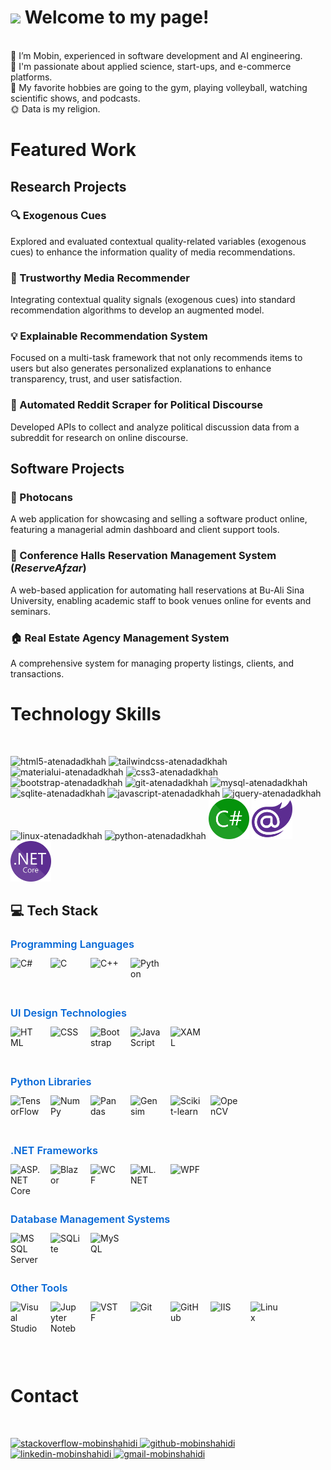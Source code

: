 <h1><img src="https://emojis.slackmojis.com/emojis/images/1531849430/4246/blob-sunglasses.gif?1531849430" width="30"/> Welcome to my page!</h1>

<br/> 👀 I’m Mobin, experienced in software development and AI engineering.
<br/> 💜 I'm passionate about applied science, start-ups, and e-commerce platforms.
<br/> 🧩 My favorite hobbies are going to the gym, playing volleyball, watching scientific shows, and podcasts.
<br/> 🌞 Data is my religion.
<br/>

<h1>Featured Work</h1>

<h2>Research Projects</h2>

<h3>🔍 Exogenous Cues</h3>
<p>Explored and evaluated contextual quality-related variables (exogenous cues) to enhance the information quality of media recommendations.</p>

<h3>🤝 Trustworthy Media Recommender</h3>
<p>Integrating contextual quality signals (exogenous cues) into standard recommendation algorithms to develop an augmented model.</p>

<h3>💡 Explainable Recommendation System</h3>
<p>Focused on a multi-task framework that not only recommends items to users but also generates personalized explanations to enhance transparency, trust, and user satisfaction.</p>

<h3>📡 Automated Reddit Scraper for Political Discourse</h3>
<p>Developed APIs to collect and analyze political discussion data from a subreddit for research on online discourse.</p>

<h2>Software Projects</h2>

<h3>📸 Photocans</h3>
<p>A web application for showcasing and selling a software product online, featuring a managerial admin dashboard and client support tools.</p>

<h3>🏢 Conference Halls Reservation Management System (<em>ReserveAfzar</em>)</h3>
<p>A web-based application for automating hall reservations at Bu-Ali Sina University, enabling academic staff to book venues online for events and seminars.</p>

<h3>🏠 Real Estate Agency Management System</h3>
<p>A comprehensive system for managing property listings, clients, and transactions.</p>

<h1>Technology Skills</h1>
<br/>
<p>
    <img src="https://cdn.jsdelivr.net/gh/devicons/devicon/icons/html5/html5-original-wordmark.svg"  width="65" height="65" alt="html5-atenadadkhah"/>
    <img src="https://cdn.jsdelivr.net/gh/devicons/devicon/icons/tailwindcss/tailwindcss-plain.svg" width="65" height="65" alt="tailwindcss-atenadadkhah"/>
    <img src="https://github.com/atenadadkhah/atenadadkhah/assets/91287064/b57ed589-2215-412b-9eea-335a5c984578" width="65" height="65" alt="materialui-atenadadkhah"/>
    <img src="https://cdn.jsdelivr.net/gh/devicons/devicon/icons/css3/css3-original-wordmark.svg" width="65" height="65" alt="css3-atenadadkhah"/>
    <img src="https://cdn.jsdelivr.net/gh/devicons/devicon/icons/bootstrap/bootstrap-original.svg" width="65" height="65" alt="bootstrap-atenadadkhah"/>
    <img src="https://github.com/atenadadkhah/atenadadkhah/assets/91287064/46ebbddc-eb10-4f90-92be-871980d4be3d" width="65" height="65" alt="git-atenadadkhah"/>
    <img src="https://cdn.jsdelivr.net/gh/devicons/devicon/icons/mysql/mysql-original.svg" width="65" height="65" alt="mysql-atenadadkhah"/>
    <img src="https://github.com/atenadadkhah/atenadadkhah/assets/91287064/1dc3ce50-9792-4004-9aeb-c637eb3cdfb3" width="65" height="65" alt="sqlite-atenadadkhah"/>
    <img src="https://cdn.jsdelivr.net/gh/devicons/devicon/icons/javascript/javascript-original.svg" width="65" height="65" alt="javascript-atenadadkhah"/>
    <img src="https://user-images.githubusercontent.com/91287064/230383832-7f9d2484-4cbc-4015-96d7-06439e7de6fd.png" width="65" height="65" alt="jquery-atenadadkhah"/>
    <img src="https://cdn.jsdelivr.net/gh/devicons/devicon/icons/linux/linux-original.svg" width="65" height="65" alt="linux-atenadadkhah"/>
    <img src="https://cdn.jsdelivr.net/gh/devicons/devicon/icons/python/python-original.svg" width="65" height="65" alt="python-atenadadkhah"/>
    <img src="C_Sharp_wordmark.svg.png" width="65" height="65" alt="C#"/>
    <img src="Blazor.png" width="65" height="65" alt="Blazor"/>
    <img src="NET_Core_Logo.svg.png" width="65" height="65" alt="NET"/>

</p>

<h2>💻 Tech Stack</h2>

<style>
  .tech-group {
    margin-bottom: 30px;
  }
  .tech-group h3 {
    margin-bottom: 12px;
    font-weight: 600;
    color: #0366d6;
  }
  .tech-icons {
    display: flex;
    flex-wrap: wrap;
    gap: 16px;
  }
  .tech-icons img {
    width: 48px;
    height: 48px;
    object-fit: contain;
    transition: transform 0.2s;
  }
  .tech-icons img:hover {
    transform: scale(1.2);
  }
</style>

<div class="tech-group">
  <h3>Programming Languages</h3>
  <div class="tech-icons">
    <img src="https://upload.wikimedia.org/wikipedia/commons/4/4f/Csharp_Logo.png" alt="C#" title="C#"/>
    <img src="https://upload.wikimedia.org/wikipedia/commons/1/18/C_Programming_Language.svg" alt="C" title="C"/>
    <img src="https://upload.wikimedia.org/wikipedia/commons/1/18/ISO_C%2B%2B_Logo.svg" alt="C++" title="C++"/>
    <img src="https://cdn.jsdelivr.net/gh/devicons/devicon/icons/python/python-original.svg" alt="Python" title="Python"/>
  </div>
</div>

<div class="tech-group">
  <h3>UI Design Technologies</h3>
  <div class="tech-icons">
    <img src="https://cdn.jsdelivr.net/gh/devicons/devicon/icons/html5/html5-original.svg" alt="HTML" title="HTML"/>
    <img src="https://cdn.jsdelivr.net/gh/devicons/devicon/icons/css3/css3-original.svg" alt="CSS" title="CSS"/>
    <img src="https://cdn.jsdelivr.net/gh/devicons/devicon/icons/bootstrap/bootstrap-original.svg" alt="Bootstrap" title="Bootstrap"/>
    <img src="https://cdn.jsdelivr.net/gh/devicons/devicon/icons/javascript/javascript-original.svg" alt="JavaScript" title="JavaScript"/>
    <img src="https://upload.wikimedia.org/wikipedia/commons/f/fb/XAML_Icon.png" alt="XAML" title="XAML"/>
  </div>
</div>

<div class="tech-group">
  <h3>Python Libraries</h3>
  <div class="tech-icons">
    <img src="https://upload.wikimedia.org/wikipedia/commons/2/2d/Tensorflow_logo.svg" alt="TensorFlow" title="TensorFlow"/>
    <img src="https://upload.wikimedia.org/wikipedia/commons/3/31/NumPy_logo_2020.svg" alt="NumPy" title="NumPy"/>
    <img src="https://upload.wikimedia.org/wikipedia/commons/e/ed/Pandas_logo.svg" alt="Pandas" title="Pandas"/>
    <img src="https://upload.wikimedia.org/wikipedia/commons/0/07/Gensim_logo.svg" alt="Gensim" title="Gensim"/>
    <img src="https://upload.wikimedia.org/wikipedia/commons/0/05/Scikit_learn_logo_small.svg" alt="Scikit-learn" title="Scikit-learn"/>
    <img src="https://upload.wikimedia.org/wikipedia/commons/3/32/OpenCV_Logo_with_text_svg_version.svg" alt="OpenCV" title="OpenCV"/>
  </div>
</div>

<div class="tech-group">
  <h3>.NET Frameworks</h3>
  <div class="tech-icons">
    <img src="https://upload.wikimedia.org/wikipedia/commons/e/ee/.NET_Core_Logo.svg" alt="ASP.NET Core" title="ASP.NET Core"/>
    <img src="https://upload.wikimedia.org/wikipedia/commons/d/d9/Blazor.png" alt="Blazor" title="Blazor"/>
    <img src="https://upload.wikimedia.org/wikipedia/commons/0/0e/WCF_Icon.png" alt="WCF" title="WCF"/>
    <img src="https://upload.wikimedia.org/wikipedia/commons/7/70/Microsoft_logo.svg" alt="ML.NET" title="ML.NET"/>
    <img src="https://upload.wikimedia.org/wikipedia/commons/9/9d/WPF_Icon.png" alt="WPF" title="WPF"/>
  </div>
</div>

<div class="tech-group">
  <h3>Database Management Systems</h3>
  <div class="tech-icons">
    <img src="https://upload.wikimedia.org/wikipedia/en/8/87/Microsoft_SQL_Server_Logo.svg" alt="MS SQL Server" title="MS SQL Server"/>
    <img src="https://upload.wikimedia.org/wikipedia/commons/3/38/SQLite370.svg" alt="SQLite" title="SQLite"/>
    <img src="https://cdn.jsdelivr.net/gh/devicons/devicon/icons/mysql/mysql-original.svg" alt="MySQL" title="MySQL"/>
  </div>
</div>

<div class="tech-group">
  <h3>Other Tools</h3>
  <div class="tech-icons">
    <img src="https://upload.wikimedia.org/wikipedia/commons/2/2c/Visual_Studio_Icon_2022.svg" alt="Visual Studio" title="Visual Studio"/>
    <img src="https://upload.wikimedia.org/wikipedia/commons/3/38/Jupyter_logo.svg" alt="Jupyter Notebook" title="Jupyter Notebook"/>
    <img src="https://upload.wikimedia.org/wikipedia/commons/1/18/Team_Foundation_Server_Logo.svg" alt="VSTF" title="VSTF"/>
    <img src="https://cdn.jsdelivr.net/gh/devicons/devicon/icons/git/git-original.svg" alt="Git" title="Git"/>
    <img src="https://cdn.jsdelivr.net/gh/devicons/devicon/icons/github/github-original.svg" alt="GitHub" title="GitHub"/>
    <img src="https://upload.wikimedia.org/wikipedia/commons/d/d9/Internet_Information_Services_logo.svg" alt="IIS" title="IIS"/>
    <img src="https://cdn.jsdelivr.net/gh/devicons/devicon/icons/linux/linux-original.svg" alt="Linux" title="Linux"/>
  </div>
</div>


<br/>
<h1>Contact</h1>
<br/>
<p>
    <a href="https://stackoverflow.com/users/7961337/pars-programmer">
        <img src="https://user-images.githubusercontent.com/91287064/208878662-a1aff4dd-d72e-44b3-bf0d-2d862a5f87f6.png" alt="stackoverflow-mobinshahidi" width="50" height="50">
    </a>
    <a href="https://github.com/ParsProgrammer">
        <img src="https://user-images.githubusercontent.com/91287064/208878669-0146cc1a-b0a6-4a6e-9f4b-082c37264309.png" alt="github-mobinshahidi" width="50" height="50">
    </a>
    <a href="https://www.linkedin.com/in/mobin-shahidi/">
        <img src="https://user-images.githubusercontent.com/91287064/208878686-01604f88-f0ac-4709-9cfc-2cc69b62d1aa.png" alt="linkedin-mobinshahidi" width="50" height="50">
    </a>
    <a href="mailto:https://github.com/atenadadkhah">
        <img src="https://user-images.githubusercontent.com/91287064/208878678-26652569-8d38-45c9-aa13-28a33a7fc967.png" alt="gmail-mobinshahidi" width="50" height="50">
    </a>
</p>

<!---
mobinpersi/mobinpersi is a ✨ special ✨ repository because its `README.md` (this file) appears on your GitHub profile.
You can click the Preview link to take a look at your changes.
--->
